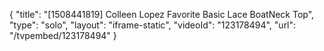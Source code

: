 {
    "title": "[1508441819] Colleen Lopez Favorite Basic Lace BoatNeck Top",
    "type": "solo",
    "layout": "iframe-static",
    "videoId": "123178494",
    "url": "\/tvpembed\/123178494"
}